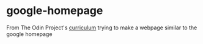 # google-homepage
From The Odin Project's [curriculum](http://www.theodinproject.com/courses/web-development-101/lessons/html-css)
trying to make a webpage similar to the google homepage
